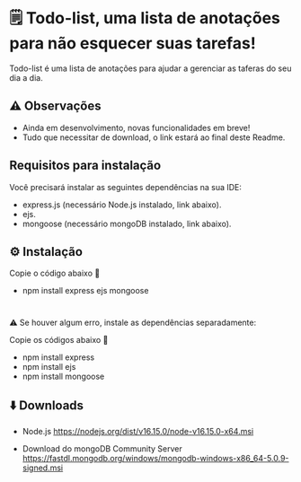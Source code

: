 # 🗒️ Todo-list, uma lista de anotações para não esquecer suas tarefas!

Todo-list é uma lista de anotações para ajudar a gerenciar as taferas do seu dia a dia.


## ⚠️ Observações

- Ainda em desenvolvimento, novas funcionalidades em breve!
- Tudo que necessitar de download, o link estará ao final deste Readme.


## Requisitos para instalação

Você precisará instalar as seguintes dependências na sua IDE: 
- express.js (necessário Node.js instalado, link abaixo).
- ejs.
- mongoose (necessário mongoDB instalado, link abaixo).


## ⚙️ Instalação

Copie o código abaixo 🔽
- npm install express ejs mongoose

#

⚠️ Se houver algum erro, instale as dependências separadamente:

Copie os códigos abaixo 🔽

- npm install express 
- npm install ejs 
- npm install mongoose


##
## ⬇️ Downloads

- Node.js 
https://nodejs.org/dist/v16.15.0/node-v16.15.0-x64.msi

- Download do mongoDB Community Server
https://fastdl.mongodb.org/windows/mongodb-windows-x86_64-5.0.9-signed.msi

